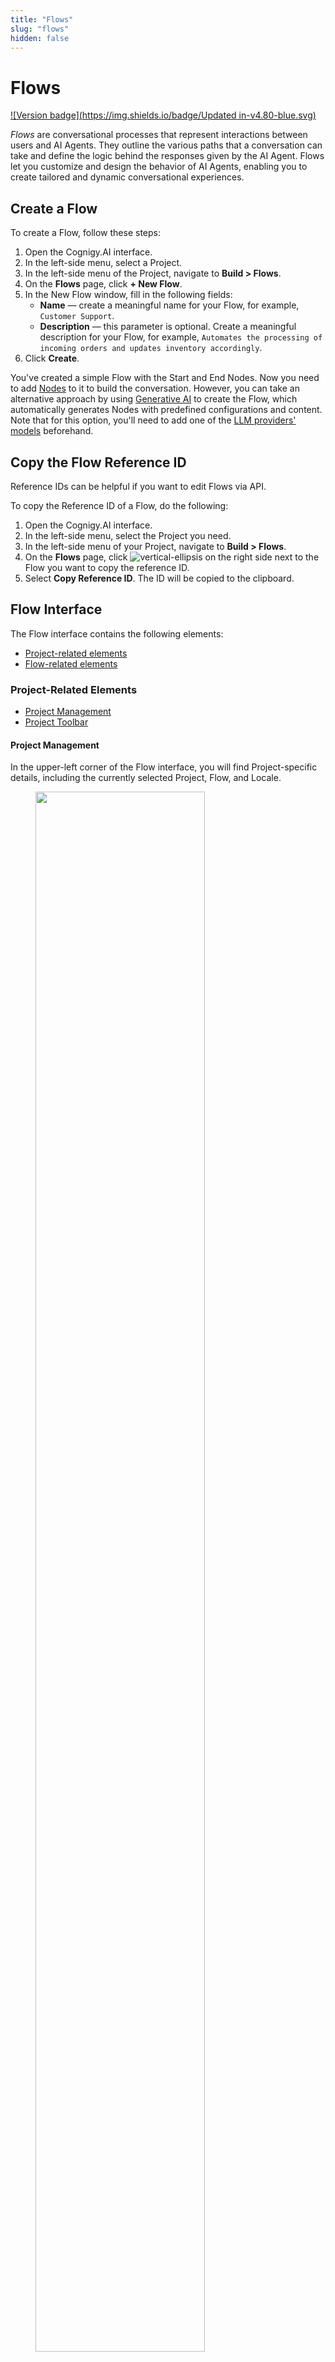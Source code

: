 ```yaml
---
title: "Flows"
slug: "flows"
hidden: false
---
```


# Flows

[![Version badge](https://img.shields.io/badge/Updated in-v4.80-blue.svg)](../../release-notes/4.80.md)

_Flows_ are conversational processes that represent interactions between users and AI Agents. They outline the various paths that a conversation can take and define the logic behind the responses given by the AI Agent.
Flows let you customize and design the behavior of AI Agents, enabling you to create tailored and dynamic conversational experiences.

## Create a Flow

To create a Flow, follow these steps:

1. Open the Cognigy.AI interface.
2. In the left-side menu, select a Project.
3. In the left-side menu of the Project, navigate to **Build > Flows**.
4. On the **Flows** page, click **+ New Flow**.
5. In the New Flow window, fill in the following fields:
    - **Name** — create a meaningful name for your Flow, for example, `Customer Support`.
    - **Description** — this parameter is optional. Create a meaningful description for your Flow, for example, `Automates the processing of incoming orders and updates inventory accordingly`.
6. Click **Create**.

You've created a simple Flow with the Start and End Nodes. Now you need to add [Nodes](#nodes) to it to build the conversation.
However,
you can take an alternative approach by using [Generative AI](../empower/generative-ai.md#generate-flows) to create the Flow,
which automatically generates Nodes with predefined configurations and content.
Note that for this option, you'll need to add one of the [LLM providers' models](../empower/generative-ai.md#prerequisites) beforehand.

## Copy the Flow Reference ID

Reference IDs can be helpful if you want to edit Flows via API.

To copy the Reference ID of a Flow, do the following:

1. Open the Cognigy.AI interface. 
2. In the left-side menu, select the Project you need. 
3. In the left-side menu of your Project, navigate to **Build > Flows**. 
4. On the **Flows** page, click ![vertical-ellipsis](../../_assets/icons/vertical-ellipsis.svg) on the right side next to the Flow you want to copy the reference ID. 
5. Select **Copy Reference ID**. The ID will be copied to the clipboard.

## Flow Interface

The Flow interface contains the following elements:

- [Project-related elements](#project-related-elements)
- [Flow-related elements](#flow-related-elements)

### Project-Related Elements

- [Project Management](#project-management)
- [Project Toolbar](#project-toolbar)

#### Project Management

In the upper-left corner of the Flow interface, you will find Project-specific details,
including the currently selected Project, Flow, and Locale.

<figure>
  <img class="image-center" src="../../../_assets/ai/build/flows/agent-controls.png" width="80%" />
</figure>

- To open the [Project's dashboard](projects.md#project-dashboard), click the icon located on the left side next to the displayed Flow project. The dashboard provides specific information regarding your projects, the project members involved, and an analytic chart.
- To switch to another Flow, click the displayed Flow name and select the desired Flow from the list.
- To change the [Locale](#locale-settings), click the displayed Locale on the right side next to the Flow list and select the desired Locale you want to switch to.

For more information, read [Projects](projects.md#top-toolbar).

#### Project Toolbar

<figure>
  <img class="image-center" src="../../../_assets/ai/build/projects/toolbar.png" width="80%" />
</figure>

In the upper-right corner of the Flow interface, you will find the Project Toolbar.
It provides quick access to Project-specific resources:

- [Help Center Search](https://support.cognigy.com/hc/en-us)
- [Search](projects.md#search)
- [Tasks](projects.md#tasks)
- [User Menu](../administer/user-menu/overview.md)
- [Interaction Panel](../test/interaction-panel/overview.md)

The Interaction Panel enables various functions, including testing Flow functionality during development
(refer to the section [Testing a Flow](#testing-a-flow)).

For detailed information, read the [Project](projects.md#top-toolbar) documentation.

### Flow-Related Elements

- [Flow Chart](#flow-chart)
- [NLU](#nlu)
- [Settings](#settings)
- [Localization](#locale-settings)

#### Flow Chart

The _Flow Chart_, also known as the _Flow Editor_, is a graphic representation of a conversation in the Flow interface. It consists of Nodes that are linked by edges. Nodes are used to represent various actions or decision points while the edges indicate the conversation's path between them.

Flows are executed from the **Start** Node to the **End** Node in a conversation,
using a logic-based system to determine Nodes that must be executed.
The execution path of a conversation is indicated by a highlighted green path,
allowing you to understand logical system decisions at each step and to follow the path.

<figure>
  <img class="image-center" src="../../../_assets/ai/build/flows/Flow-Editor.png" width="100%" />
</figure>

##### Entry Points

Flow execution typically starts at the top with the green **Start Node**.

<figure>
  <img class="image-center" src="../../../_assets/ai/build/flows/start-node.png" width="80%" />
</figure>

The **Entry Point** can change depending on the state of the conversation.
It's indicated by a green triangle next to a particular Node and shows where the next user input would enter the Flow.
If a Question Node has been triggered, the entry point will shift to that specific Node, as indicated in the screenshot.

<figure>
  <img class="image-center" src="../../../_assets/ai/build/flows/question-node_entry-point_moved.png" width="80%" />
</figure>

In some cases, there are multiple Entry Points.
This can occur if an Optional Question was triggered or if a specific Intent Entry point has been set explicitly.

To set or unset an Entry point in your Flow explicitly, follow these steps:

1. Open the Flow you want to edit in Cognigy.AI.
2. Navigate to the Node where you want to set the Entry point explicitly. For example, you may want to set an Entry point at a Say Node within a loop to ensure it's passed multiple times without returning to the Start Node.
3. Right-click on the Node to open a drop-down menu.
4. Choose one of the following options:
    - **Set Entrypoint** — this option displays a green triangle icon next to the Node, indicating that the Entrypoint has been set at that step.
    - **Unset Entrypoint** — this option disables a previously set Entrypoint at that step.

##### Chart Controls

To manage the Flow Editor parameters, such as zoom and navigation, go to the controls in the bottom-left corner of the Flow editor.

| Control                                                       | Description                                                                                                                                                             |
|---------------------------------------------------------------|-------------------------------------------------------------------------------------------------------------------------------------------------------------------------|
| **- 100% +**                                                  | Zoom out (-) or zoom in (+) the chart in the Flow Editor.                                                                                                               |
| ![flow-centralize](../../_assets/icons/flow-centralize.svg)   | Centers the chart.                                                                                                                                                      |
| ![magnifying-glass](../../_assets/icons/magnifying-glass.svg) | Search for Nodes in the Flow.                                                                                                                                           | 
| ![photo-camera](../../_assets/icons/photo-camera.svg)         | Take a screenshot of the entire Flow and save it in PNG format. In the top left corner of each screenshot, the time of its creation and the Cognigy logo are displayed. | 
| ![voice-preview](../../_assets/icons/voice-preview.svg)       | Test voice outputs without executing the entire Flow.                                                                                                                   |
| ![arrow-back](../../_assets/icons/arrow-back.svg)             | Undo the last step by going backward in history.                                                                                                                        |
| ![arrow-forward](../../_assets/icons/arrow-forward.svg)       | Redo the last steps by going forward in history.                                                                                                                        |

##### Flow Actions

To manage Flows in different use cases for your Project, do the following:

1. Open Cognigy.AI and select a Project on the left side of the page.
2. Go to **Build** > **Flows** to see your available Flows for the selected Project.
3. Click ![vertical ellipsis](../../_assets/icons/vertical-ellipsis.svg) on the right side next to the Flow you want to edit. A selection menu appears.
4. Select one of the following options, depending on the intended action you need:
    - **Edit** — change the name and the description for the selected Flow.
    - **Delete** — delete a Flow. When you select this option, you need to confirm the deletion of the selected Flow.
    - **Copy Reference ID** — copy a unique Flow ID to perform [API calls](../developers/api-and-cli.md).
    - **Export as Package** — export a Flow as a [Package](packages.md) to reuse it in another Project or environment.
    - **Clone** — create a copy of your Flow. When a new Flow is created, you will notice a red dot. As more clones are added to the Flow, the clone number increases.

##### Nodes

_[Nodes](nodes/overview.md)_ are the fundamental components of your Flow. Cognigy.AI offers a variety of node types, ranging from basic to advanced, to cater to different functionalities.

<figure>
  <img class="image-center" src="../../../_assets/ai/build/flows/Node-Create-Menu.png" width="80%" />
</figure>

To add a Node to your Flow, follow these steps:

1. Open your Project in Cognigy.AI.
2. Select the Flow you want to edit.
3. Click the **+** icon located between the Nodes where you want to add a new Node. For example, you can add a **Say** Node, which is the most basic output Node. A window will appear to provide available Nodes to add.
4. Select the **By Function** tab, then choose **Basic**.
5. Click **Say** in the selection list. A Say Node will be added at the location where you clicked the **+** icon in your Flow.
6. Configure your added Node as required for your project. For detailed information on Nodes and how to configure them, refer to the [Nodes](nodes/overview.md) documentation.

##### Testing a Flow

To test a Flow, you can use the [Interaction panel](../test/interaction-panel/overview.md).
Using the **Interaction Panel**, you can chat at any time with your AI Agent during the project development in order to evaluate the Flow functionality.

<figure>
  <img class="image-center" src="../../../_assets/ai/build/flows/Flow-example_Interaction-Panel_executed.png" width="100%" />
</figure>

To start a chat with your AI Agent and test the Flow functionality, follow these steps:

1. Open your Project in Cognigy.AI.
2. Select a Flow you want to test.
3. In the upper-right corner, click ![chat](../../_assets/icons/chat.svg) to open the **Interaction Panel**. The Interaction Panel will open on the right side of the Flow creation page.
4. Click the **TEST** tab to open the conversation window of the Interaction Panel.
5. In the **Text Message** field, enter a message and press **ENTER** or click ![send-message](../../_assets/icons/send-message.svg) next to the field. The message you send represents input from a potential user and initiates a conversation with your AI Agent, which will respond based on the created Flow. The conversation will be displayed on the Interaction Panel screen.

While interacting with the AI Agent in a simulated user conversation, you can review the Flow structure to ensure it meets your intended task requirements.
The execution path of your conversation is highlighted by a green path in your Flow Chart,
allowing you to understand the logical decisions made at each step and to follow the path.

#### NLU

*Natural Language Understanding* is at the core of advanced Projects. Cognigy.AI features an industry-leading NLU engine called Cognigy NLU.
When you click the **NLU** tab at the top of your Flow, the following configuration tabs will appear:

- [Intents](#intents)
- [Attached Flows](#attached-flows)
- [Attached Lexicons](#attached-lexicons)
- [States](#states)
- [Slot Fillers](#slot-fillers)

For more information, read the [NLU](../empower/nlu/overview.md) documentation.

##### Intents

_Intent Mapping_ is a fundamental part of the NLU engine. This process involves using machine learning to match the user's spoken or written statement to the predefined Intents. You can easily create Intents within the Intents section of the NLU tab and provide training data in the form of example sentences to help the Flow improve its accuracy.

For more information, read the [Machine learning Intents](../empower/nlu/intents/ml-intents.md) documentation.
To learn how to use Intents, see also [Cognigy Sessions:Cognigy NLU](https://support.cognigy.com/hc/en-us/articles/360019857220-Cognigy-Sessions-Cognigy-NLU) video in the Cognigy.AI Help Center.

##### Attached Flows

When you link an Intent-based Flow to another Flow,
it's known as an _[Attached Flow](../empower/nlu/overview.md#attached-flows)_.
The Intents present in the Attached Flow are included in the training of the Natural Language Understanding (NLU) model.
This feature is useful for combining multiple sets of Intents into a single, larger model.

##### Attached Lexicons

Attaching Lexicons to a Flow is necessary for detecting its Keyphrases. Ensure to retrain the model whenever resources are attached or detached.

For more information, read the [Attached Lexicons](../empower/nlu/overview.md#attached-lexicons) documentation.

##### States

Use _States_ to prevent certain Intents from being detected.
This feature can be helpful in situations where there are many Intents or in unique scenarios.
Only the Intents that are added to the Whitelist of the current State in the conversation can be detected.
On the other hand, the Intents that are added to the Blacklist of the current State will not be recognized.

For more information on how states work, read the [State](../test/interaction-panel/state.md) documentation.

##### Slot Fillers

_[Slot Fillers](../empower/nlu/overview.md#slot-fillers)_ are tools that help fill in information gaps in a conversation.
They automatically copy any important information,
called [Slots](../empower/nlu/slots-and-lexicons/slots.md),
to the [Context](../test/interaction-panel/context.md) object.
This means that you can provide further details about those Slots in subsequent conversations.

#### Settings

Each Project's Flow can be customized with its own settings:

- [Default Context](#default-context)
- [Locale Settings](#locale-settings)
- [Configuration](#configuration)

##### Default Context

The Context is a JSON object that holds persistent information.
The _Default Context_ is the starting point of a Flow's Context object,
which represents the initial state of a conversation.
This approach allows the customization of variables that are accessed and modified throughout the conversation.

When a conversation starts, it inherits the Default Context from the Flow in which this conversation began.
If you switch to another Flow during the conversation, the Context usually remains the same.
However, if you use the [Absorb Context](node-reference/logic/go-to.md#absorb-context) feature in a Go To Node,
the Default Context of the new Flow is applied to the conversation's Context.
This means that any values in the new Flow's Default Context will replace existing ones in the conversation.

For further details, refer to the [Context](../test/interaction-panel/context.md).

##### Locale Settings

Cognigy.AI offers a localization feature for easy customization and content reuse.

You can add a Locale to your Flow and Nodes:

- To add a new Locale to a Flow, refer to the [Add a Locale to Project](translation-and-localization/localization.md#add-a-locale-to-an-agent) documentation.
- When you create a new Locale for your Project, you also need to localize your Nodes for the new Locale. Learn how to localize a Node manually in the [Add a Locale to Node](translation-and-localization/localization.md#add-a-locale-to-a-node) documentation.

The **Locale Settings** tab is disabled for the fallback Locale and enabled for alternative Locales.
Activate this setting
to inherit the [Intent](../empower/nlu/intents/ml-intents.md) model from the [fallback](translation-and-localization/localization.md) Locale.
The **Inherit Intent model from fallback Locale** toggle is deactivated by default.
Once the setting is activated, the [training indicator](../empower/nlu/intents/ml-intents.md) on the Intents page and the error badge on the NLU tab are hidden, and the [Build Model](../empower/nlu/intents/ml-intents.md) button in Settings, Chart, and NLU is disabled.

With the localization view of your Flow, you can configure multiple Locales. If one Locale doesn't have content configured, the system automatically switches to another locale that is set as a fallback.
The default fallback Locale is **en-US**.

While you can add additional Locales for content localization later,
note that once the primary Locale is selected, it cannot be modified.
For more information, refer to the [Localization](translation-and-localization/localization.md) documentation.

##### Configuration

The Flow Configuration lets you customize Flows, integrating tools such as Yes/No logic and personalized confirmation responses.
You can fine-tune the system's confidence in understanding Intents and activate recognition of specific details,
including age, date, and email addresses, to ensure more accurate responses.

| Setting                                                               | Description                                                                                                                                                                                                                                                                                                                                                                                                                                                                                                                                                                                                                                                                                                                                                                |
|-----------------------------------------------------------------------|----------------------------------------------------------------------------------------------------------------------------------------------------------------------------------------------------------------------------------------------------------------------------------------------------------------------------------------------------------------------------------------------------------------------------------------------------------------------------------------------------------------------------------------------------------------------------------------------------------------------------------------------------------------------------------------------------------------------------------------------------------------------------|
| **General Flow Logic**                                                |                                                                                                                                                                                                                                                                                                                                                                                                                                                                                                                                                                                                                                                                                                                                                                            |
| Yes/No logic                                                          | Add a specific [Yes/No logic](../empower/nlu/intents/yes-no-intents.md) within your Flow to confirm and negate an [Intent](../empower/nlu/intents/ml-intents.md) or the **Yes/No** type of [Question Nodes](node-reference/basic/question.md).                                                                                                                                                                                                                                                                                                                                                                                                                                                                                                                             |
| Positive confirmation words                                           | Add your own customized responses to confirm an [Intent](../empower/nlu/intents/ml-intents.md) and [Question Nodes](node-reference/basic/question.md).                                                                                                                                                                                                                                                                                                                                                                                                                                                                                                                                                                                                                     |
| Negative confirmation words                                           | Add your own customized responses to negate an [Intent](../empower/nlu/intents/ml-intents.md) and [Question Nodes](node-reference/basic/question.md).                                                                                                                                                                                                                                                                                                                                                                                                                                                                                                                                                                                                                      |
| Continue main Flow after attached Flow                                | Enable this setting to continue the main Flow after an attached Flow has been executed. Disabled by default.                                                                                                                                                                                                                                                                                                                                                                                                                                                                                                                                                                                                                                                               |
| Continue Flow after Default reply                                     | Enable this setting to continue executing the Flow logic after a default reply has been delivered. Disabled by default.                                                                                                                                                                                                                                                                                                                                                                                                                                                                                                                                                                                                                                                    |
| Continue Flow after negative confirmation                             | Enable this setting to continue the Flow logic after a negative response to an Intent confirmation sentence. Disabled by default.                                                                                                                                                                                                                                                                                                                                                                                                                                                                                                                                                                                                                                          |
| Pass Default Reply into Flow                                          | Enable this setting to have the AI Agent store the default reply in the input instead of using it directly. This allows you to utilize the reply within the Flow logic. Disabled by default.                                                                                                                                                                                                                                                                                                                                                                                                                                                                                                                                                                               |
| Include Default Reply in NLU Training                                 | Enable this setting to include default replies in NLU training. These default replies serve as example sentences for matching Intents. You can also configure this setting individually for each Intent. Enabled by default.                                                                                                                                                                                                                                                                                                                                                                                                                                                                                                                                               |
| **Intent Mapper**                                                     |                                                                                                                                                                                                                                                                                                                                                                                                                                                                                                                                                                                                                                                                                                                                                                            |
| Attached Flow Intent Mapping Priority                                 | Select one of the following priority types:<br>- **Jointly Map Main and Attached Flow** — treats Main and Attached Flow Intents as if they were a single Intent collection, finding the best matching Intent and executing the corresponding Flow.<br>- **Map Main Flow first** — maps  the Main Flow Intents separately. If no Intent is found in the Main Flow, then the Attached Flow is mapped.<br> - **Map Attached Flow first** — maps  the Attached Flow Intents separately. If no Intent is found in the Attached Flow, then the Main Flow is mapped.                                                                                                                                                                                                              |
| Implicit Slot Parsing                                                 | Determine whether Slots in NLU example sentences should be parsed implicitly or if only Slot annotations should be used for training. Choose one of the following methods: <br>- **Disabled — only use slot annotations** —  considers only user-annotated Slots, Lexicon, or Any Slots in example sentences.<br>- **Full - Parse both System and Lexicon slots implicitly** — parses both System and Lexicon Slots automatically.<br>- **System Slots - No Lexicon Slots** — parses only System Slots like numbers, dates, and email addresses automatically. It considers only annotations for Lexicon Slots.<br>- **Lexicon Slots - No System Slots** — parses only Lexicon Slots from attached Lexicons automatically. It considers only annotations for System Slots. |
| **Thresholds**                                                        |                                                                                                                                                                                                                                                                                                                                                                                                                                                                                                                                                                                                                                                                                                                                                                            |
| Intent threshold                                                      | Determine the level of confidence required for the AI Agent to understand what the user is trying to communicate. The level of confidence accepts values ranging from 0 to 1.                                                                                                                                                                                                                                                                                                                                                                                                                                                                                                                                                                                              |  
| Reconfirmation Threshold                                              | Determine a score from which an Intent is considered confirmed or marked for reconfirmation if a reconfirmation sentence is set.  By default, the value is `0.2`. Note that the confidence threshold has **no effect unless the Intent uses confirmation sentences**. The Reconfirmation Threshold is your lower confidence bound — you must set it in addition to the Confidence Threshold. **Intent scores above the reconfirmation threshold are confirmed or marked for reconfirmation.**                                                                                                                                                                                                                                                                              |
| Confidence Threshold                                                  | Determine a score from which an Intent is considered confirmed if a confirmation sentence is set.  By default, the value is `0.4`.                                                                                                                                                                                                                                                                                                                                                                                                                                                                                                                                                                                                                                         |
| **Attached Flows specific settings**                                  |                                                                                                                                                                                                                                                                                                                                                                                                                                                                                                                                                                                                                                                                                                                                                                            |
| Use Thresholds of the attached Flows                                  | Determine whether the thresholds configured in the attached Flows are applied. Enabled by default.                                                                                                                                                                                                                                                                                                                                                                                                                                                                                                                                                                                                                                                                         |
| Use "Continue Flow after Default Reply" setting of the attached Flows | Determine if the conversation continues after giving a default reply in the attached Flows. Enabled by default.                                                                                                                                                                                                                                                                                                                                                                                                                                                                                                                                                                                                                                                            |
| Use "Pass Default Reply into Flow" of the attached Flows              | Determine if the default reply from attached Flows affects the ongoing conversation. Enabled by default.                                                                                                                                                                                                                                                                                                                                                                                                                                                                                                                                                                                                                                                                   |
| Use "Implicit Slot Parsing" setting of the attached flows             | Determine if the system should try to understand Slot values even if not directly mentioned. Disabled by default.                                                                                                                                                                                                                                                                                                                                                                                                                                                                                                                                                                                                                                                          |
| **Lexicon Slots**                                                     |                                                                                                                                                                                                                                                                                                                                                                                                                                                                                                                                                                                                                                                                                                                                                                            |
| Parse Lexicon Slots with submatches                                   | Enable the parsing of Lexicon Slots with submatches, allowing for more detailed and nuanced understanding of user input by identifying not just the primary match but also any submatches within the Lexicon. This feature can improve accuracy in language understanding tasks, especially when dealing with complex or ambiguous phrases. Disabled by default.                                                                                                                                                                                                                                                                                                                                                                                                           |
| **System Slots**                                                      |                                                                                                                                                                                                                                                                                                                                                                                                                                                                                                                                                                                                                                                                                                                                                                            |
| Enable Age Slots                                                      | Enable the recognition of age-related terms. For more information, read [System-Defined Slots](../empower/nlu/slots-and-lexicons/slots.md#system-defined-slots).                                                                                                                                                                                                                                                                                                                                                                                                                                                                                                                                                                                                           |
| Enable Date Slots                                                     | Enable the recognition of date-related terms. For more information, read [System-Defined Slots](../empower/nlu/slots-and-lexicons/slots.md#system-defined-slots).                                                                                                                                                                                                                                                                                                                                                                                                                                                                                                                                                                                                          |
| Enable Distance Slots                                                 | Enable the recognition of distance-related terms. For more information, read [System-Defined Slots](../empower/nlu/slots-and-lexicons/slots.md#system-defined-slots).                                                                                                                                                                                                                                                                                                                                                                                                                                                                                                                                                                                                      |
| Enable Duration Slots                                                 | Enable the recognition of duration-related terms. For more information, read [System-Defined Slots](../empower/nlu/slots-and-lexicons/slots.md#system-defined-slots).                                                                                                                                                                                                                                                                                                                                                                                                                                                                                                                                                                                                      |
| Enable Email Slots                                                    | Enable the recognition of email addresses. For more information, read [System-Defined Slots](../empower/nlu/slots-and-lexicons/slots.md#system-defined-slots).                                                                                                                                                                                                                                                                                                                                                                                                                                                                                                                                                                                                             |
| Enable Money Slots                                                    | Enable the recognition of monetary values. For more information, read [System-Defined Slots](../empower/nlu/slots-and-lexicons/slots.md#system-defined-slots).                                                                                                                                                                                                                                                                                                                                                                                                                                                                                                                                                                                                             |
| Enable Number Slots                                                   | Enable the recognition of numerical values. For more information, read [System-Defined Slots](../empower/nlu/slots-and-lexicons/slots.md#system-defined-slots).                                                                                                                                                                                                                                                                                                                                                                                                                                                                                                                                                                                                            |
| Enable Percentage Slots                                               | Enable the recognition of percentage values. For more information, read [System-Defined Slots](../empower/nlu/slots-and-lexicons/slots.md#system-defined-slots).                                                                                                                                                                                                                                                                                                                                                                                                                                                                                                                                                                                                           |
| Enable Temperature Slots                                              | Enable the recognition of temperature values. For more information, read [System-Defined Slots](../empower/nlu/slots-and-lexicons/slots.md#system-defined-slots).                                                                                                                                                                                                                                                                                                                                                                                                                                                                                                                                                                                                          |
| Enable URL Slots                                                      | Enable the recognition of URLs. For more information, read [System-Defined Slots](../empower/nlu/slots-and-lexicons/slots.md#system-defined-slots).                                                                                                                                                                                                                                                                                                                                                                                                                                                                                                                                                                                                                        |

## More Information

- [Nodes](nodes/overview.md)
- [Interaction Panel](../test/interaction-panel/overview.md)
- [Agent](projects.md#top-toolbar)